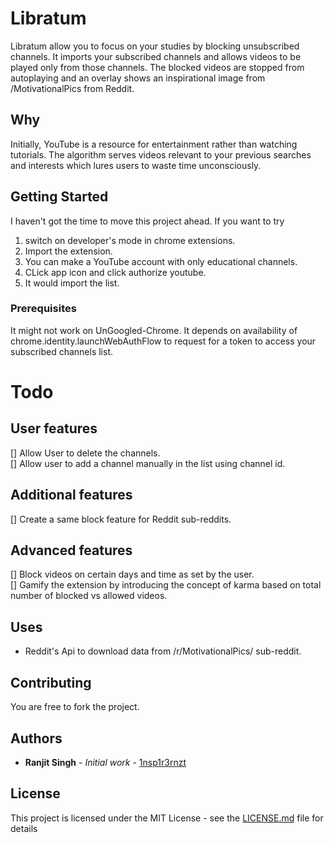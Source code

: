 # Libratum

Libratum allow you to focus on your studies by blocking unsubscribed channels. It imports your subscribed channels and allows videos to be played only from those channels.
The blocked videos are stopped from autoplaying and an overlay shows an inspirational image from /MotivationalPics from Reddit.


## Why

Initially, YouTube is a resource for entertainment rather than watching tutorials. The algorithm serves videos relevant to your previous searches and interests which lures users to waste time unconsciously. 

## Getting Started
I haven't got the time to move this project ahead.
If you want to try

1. switch on developer's mode in chrome extensions.
2. Import the extension.
3. You can make a YouTube account with only educational channels. 
4. CLick app icon and click authorize youtube.
5. It would import the list.

### Prerequisites

It might not work on UnGoogled-Chrome.
It depends on availability of chrome.identity.launchWebAuthFlow to request for a token to access your subscribed channels list.


# Todo
## User features
[] Allow User to delete the channels.  
[] Allow user to add a channel manually in the list using channel id.  

## Additional features
[] Create a same block feature for Reddit sub-reddits.  

## Advanced features
[] Block videos on certain days and time as set by the user.  
[] Gamify the extension by introducing the concept of karma based on total number of blocked vs allowed videos.

## Uses

* Reddit's Api to download data from /r/MotivationalPics/ sub-reddit.


## Contributing

You are free to fork the project. 


## Authors

* **Ranjit Singh** - *Initial work* - [1nsp1r3rnzt](https://github.com/1nsp1r3rnzt)


## License

This project is licensed under the MIT License - see the [LICENSE.md](LICENSE.md) file for details

